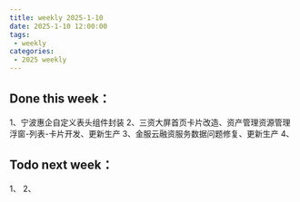 ```yaml
---
title: weekly 2025-1-10
date: 2025-1-10 12:00:00
tags:
 - weekly
categories:
 - 2025 weekly
---
```

## Done this week：
1、宁波惠企自定义表头组件封装
2、三资大屏首页卡片改造、资产管理资源管理浮窗-列表-卡片开发、更新生产
3、金服云融资服务数据问题修复、更新生产
4、
## Todo next week：
1、
2、